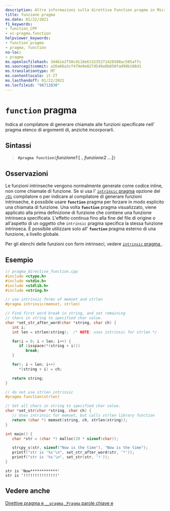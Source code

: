 ```yaml
---
description: Altre informazioni sulla direttiva Function pragma in Microsoft C/C++
title: funzione pragma
ms.date: 01/22/2021
f1_keywords:
- function_CPP
- vc-pragma.function
helpviewer_keywords:
- function pragma
- pragma, function
no-loc:
- pragma
ms.openlocfilehash: 3d4b1e2f50cd118e613235271428588ac585affc
ms.sourcegitcommit: a26a66a3cf479e0e827d549a9b850fad99b108d1
ms.translationtype: MT
ms.contentlocale: it-IT
ms.lasthandoff: 01/22/2021
ms.locfileid: "98712830"
---
```

# <a name="function-no-locpragma"></a>`function` pragma

Indica al compilatore di generare chiamate alle funzioni specificate nell' pragma elenco di argomenti di, anziché incorporarli.

## <a name="syntax"></a>Sintassi

> **`#pragma function(`***funzione1* [ **`,`** *funzione2* ...]**`)`**

## <a name="remarks"></a>Osservazioni

Le funzioni intrinseche vengono normalmente generate come codice inline, non come chiamate di funzione. Se si usa l' [ `intrinsic` pragma](intrinsic.md) opzione del [`/Oi`](../build/reference/oi-generate-intrinsic-functions.md) compilatore o per indicare al compilatore di generare funzioni intrinseche, è possibile usare **`function`** pragma per forzare in modo esplicito una chiamata di funzione. Una volta **`function`** pragma visualizzato, viene applicato alla prima definizione di funzione che contiene una funzione intrinseca specificata. L'effetto continua fino alla fine del file di origine o all'aspetto di un oggetto che `intrinsic` pragma specifica la stessa funzione intrinseca. È possibile utilizzare solo all' **`function`** pragma esterno di una funzione, a livello globale.

Per gli elenchi delle funzioni con form intrinseci, vedere [ `intrinsic` pragma ](intrinsic.md).

## <a name="example"></a>Esempio

```cpp
// pragma_directive_function.cpp
#include <ctype.h>
#include <stdio.h>
#include <stdlib.h>
#include <string.h>

// use intrinsic forms of memset and strlen
#pragma intrinsic(memset, strlen)

// Find first word break in string, and set remaining
// chars in string to specified char value.
char *set_str_after_word(char *string, char ch) {
   int i;
   int len = strlen(string);  /* NOTE: uses intrinsic for strlen */

   for(i = 0; i < len; i++) {
      if (isspace(*(string + i)))
         break;
   }

   for(; i < len; i++)
      *(string + i) = ch;

   return string;
}

// do not use strlen intrinsic
#pragma function(strlen)

// Set all chars in string to specified char value.
char *set_str(char *string, char ch) {
   // Uses intrinsic for memset, but calls strlen library function
   return (char *) memset(string, ch, strlen(string));
}

int main() {
   char *str = (char *) malloc(20 * sizeof(char));

   strcpy_s(str, sizeof("Now is the time"), "Now is the time");
   printf("str is '%s'\n", set_str_after_word(str, '*'));
   printf("str is '%s'\n", set_str(str, '!'));
}
```

```Output
str is 'Now************'
str is '!!!!!!!!!!!!!!!'
```

## <a name="see-also"></a>Vedere anche

[Direttive pragma e `__pragma` `_Pragma` parole chiave e](./pragma-directives-and-the-pragma-keyword.md)
